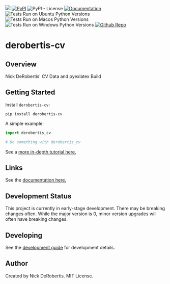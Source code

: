 

[![](https://codecov.io/gh/nickderobertis/derobertis-cv/branch/master/graph/badge.svg)](https://codecov.io/gh/nickderobertis/derobertis-cv)
[![PyPI](https://img.shields.io/pypi/v/derobertis-cv)](https://pypi.org/project/derobertis-cv/)
![PyPI - License](https://img.shields.io/pypi/l/derobertis-cv)
[![Documentation](https://img.shields.io/badge/documentation-pass-green)](https://nickderobertis.github.io/derobertis-cv/)
![Tests Run on Ubuntu Python Versions](https://img.shields.io/badge/Tests%20Ubuntu%2FPython-3.10-blue)
![Tests Run on Macos Python Versions](https://img.shields.io/badge/Tests%20Macos%2FPython-3.10-blue)
![Tests Run on Windows Python Versions](https://img.shields.io/badge/Tests%20Windows%2FPython-3.10-blue)
[![Github Repo](https://img.shields.io/badge/repo-github-informational)](https://github.com/nickderobertis/derobertis-cv/)


#  derobertis-cv

## Overview

Nick DeRobertis' CV Data and pyexlatex Build

## Getting Started

Install `derobertis-cv`:

```
pip install derobertis-cv
```

A simple example:

```python
import derobertis_cv

# Do something with derobertis_cv
```

See a
[more in-depth tutorial here.](
https://nickderobertis.github.io/derobertis-cv/tutorial.html
)

## Links

See the
[documentation here.](
https://nickderobertis.github.io/derobertis-cv/
)

## Development Status

This project is currently in early-stage development. There may be
breaking changes often. While the major version is 0, minor version
upgrades will often have breaking changes.

## Developing

See the [development guide](
https://github.com/nickderobertis/derobertis-cv/blob/master/DEVELOPING.md
) for development details.

## Author

Created by Nick DeRobertis. MIT License.


